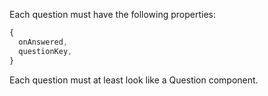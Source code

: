 Each question must have the following properties:

```js
{
  onAnswered,
  questionKey,
}
```

Each question must at least look like a Question component.
